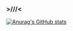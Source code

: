 ### >///<

[![Anurag's GitHub stats](https://github-readme-stats.vercel.app/api?username=wDrag)](https://github.com/anuraghazra/github-readme-stats)
